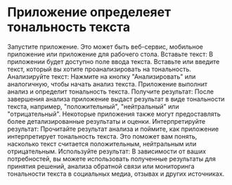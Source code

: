 # Приложение определеяет тональность текста
Запустите приложение. Это может быть веб-сервис, мобильное приложение или приложение для рабочего стола.
Вставьте текст: В приложении будет доступно поле ввода текста. Вставьте или введите текст, который вы хотите проанализировать на тональность.
Анализируйте текст: Нажмите на кнопку "Анализировать" или аналогичную, чтобы начать анализ текста. Приложение выполнит анализ и определит тональность текста.
Получите результат: После завершения анализа приложение выдаст результат в виде тональности текста, например, "положительный", "нейтральный" или "отрицательный". Некоторые приложения также могут предоставлять более детализированные результаты и оценки.
Интерпретируйте результат: Прочитайте результат анализа и поймите, как приложение интерпретирует тональность текста. Это поможет вам понять, насколько текст считается положительным, нейтральным или отрицательным.
Используйте результат: В зависимости от ваших потребностей, вы можете использовать полученные результаты для принятия решений, анализа обратной связи или мониторинга тональности текста в социальных медиа, отзывах и других источниках.
